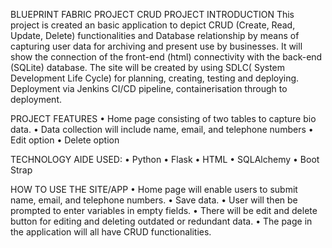 BLUEPRINT FABRIC
PROJECT CRUD
PROJECT INTRODUCTION
This project is created an basic application to depict CRUD (Create, Read, Update, Delete) functionalities and Database relationship by means of capturing user data for archiving and present use by businesses. It will show the connection of the front-end (html) connectivity with the back-end (SQLite) database. The site will be created by using SDLC( System Development Life Cycle) for planning, creating, testing and deploying. Deployment via Jenkins CI/CD pipeline, containerisation through to deployment.

PROJECT FEATURES
•	Home page consisting of two tables to capture bio data.
•	Data collection will include name, email, and telephone numbers
•	Edit option
•	Delete option

TECHNOLOGY AIDE USED:
•	Python
•	Flask
•	HTML
•	SQLAlchemy
•	Boot Strap

HOW TO USE THE SITE/APP
•	Home page will enable users to submit name, email, and telephone numbers.
•	Save data. 
•	User will then be prompted to enter variables in empty fields. 
•	There will be edit and delete button for editing and deleting outdated or redundant data.
•	The page in the application will all have CRUD functionalities.


